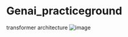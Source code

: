 # Genai_practiceground
transformer architecture
![image](https://github.com/user-attachments/assets/57f20652-4d16-41ba-8886-086d3692513b)
